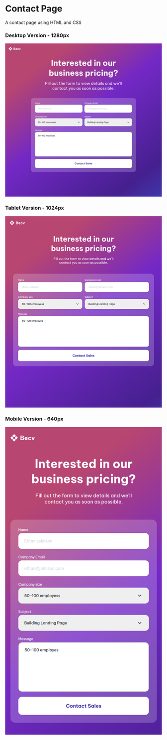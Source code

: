 # Contact Page

A contact page using HTML and CSS

### Desktop Version - 1280px

![Desktop Version](./assets/desktop.png)

### Tablet Version - 1024px

![Tablet Version](./assets/tablet.png)

### Mobile Version - 640px

![Moble Version](./assets/mobile.png)
